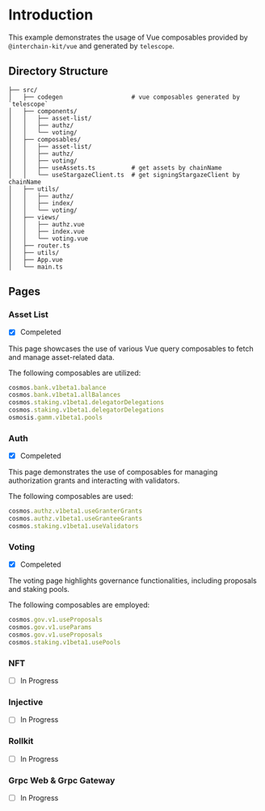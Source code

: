 # Introduction
This example demonstrates the usage of Vue composables provided by `@interchain-kit/vue` and generated by `telescope`.
## Directory Structure
```
├── src/
│   ├── codegen                   # vue composables generated by `telescope`
│   ├── components/
│   │   ├── asset-list/
│   │   ├── authz/
│   │   └── voting/
│   ├── composables/
│   │   ├── asset-list/
│   │   ├── authz/
│   │   ├── voting/
│   │   ├── useAssets.ts          # get assets by chainName
│   │   └── useStargazeClient.ts  # get signingStargazeClient by chainName
│   ├── utils/
│   │   ├── authz/
│   │   ├── index/
│   │   └── voting/
│   ├── views/
│   │   ├── authz.vue
│   │   ├── index.vue
│   │   └── voting.vue
│   ├── router.ts
│   ├── utils/
│   ├── App.vue
│   └── main.ts 
```
## Pages
### Asset List
- [x] Compeleted

This page showcases the use of various Vue query composables to fetch and manage asset-related data. 

The following composables are utilized:
```ts
cosmos.bank.v1beta1.balance
cosmos.bank.v1beta1.allBalances
cosmos.staking.v1beta1.delegatorDelegations
cosmos.staking.v1beta1.delegatorDelegations
osmosis.gamm.v1beta1.pools
```
### Auth
- [x] Compeleted

This page demonstrates the use of composables for managing authorization grants and interacting with validators. 

The following composables are used:
```ts
cosmos.authz.v1beta1.useGranterGrants
cosmos.authz.v1beta1.useGranteeGrants
cosmos.staking.v1beta1.useValidators
```
### Voting
- [x] Compeleted

The voting page highlights governance functionalities, including proposals and staking pools. 

The following composables are employed:
```ts
cosmos.gov.v1.useProposals
cosmos.gov.v1.useParams
cosmos.gov.v1.useProposals
cosmos.staking.v1beta1.usePools
```
### NFT
- [ ] In Progress

### Injective
- [ ] In Progress

### Rollkit
- [ ] In Progress

### Grpc Web & Grpc Gateway
- [ ] In Progress